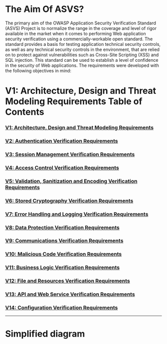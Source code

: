 

# The Aim Of ASVS?
The primary aim of the OWASP Application Security Verification Standard (ASVS) Project is to normalize the range in the coverage and level of rigor available in the market when it comes to performing Web application security verification using a commercially-workable open standard. The standard provides a basis for testing application technical security controls, as well as any technical security controls in the environment, that are relied on to protect against vulnerabilities such as Cross-Site Scripting (XSS) and SQL injection. This standard can be used to establish a level of confidence in the security of Web applications. The requirements were developed with the following objectives in mind:


# V1: Architecture, Design and Threat Modeling Requirements Table of Contents

### [V1: Architecture, Design and Threat Modeling Requirements](Security%20Playbook/1.%20Identify%20teams.md)
### [V2: Authentication Verification Requirements](Security%20Playbook/2.%20Define%20the%20role.md)
### [V3: Session Management Verification Requirements](Security%20Playbook/3.%20Nominate%20Champions.md)
### [V4: Access Control Verification Requirements](Security%20Playbook/4.%20Set%20up%20communication%20channels.md)
### [V5: Validation, Sanitization and Encoding Verification Requirements](Security%20Playbook/5.%20Build%20solid%20knowledge%20base.md)
### [V6: Stored Cryptography Verification Requirements](Security%20Playbook/6.%20Maintain%20interest.md)
### [V7: Error Handling and Logging Verification Requirements](Security%20Playbook/1.%20Identify%20teams.md)
### [V8: Data Protection Verification Requirements](Security%20Playbook/2.%20Define%20the%20role.md)
### [V9: Communications Verification Requirements](Security%20Playbook/3.%20Nominate%20Champions.md)
### [V10: Malicious Code Verification Requirements](Security%20Playbook/4.%20Set%20up%20communication%20channels.md)
### [V11: Business Logic Verification Requirements](Security%20Playbook/5.%20Build%20solid%20knowledge%20base.md)
### [V12: File and Resources Verification Requirements](Security%20Playbook/6.%20Maintain%20interest.md)
### [V13: API and Web Service Verification Requirements](Security%20Playbook/5.%20Build%20solid%20knowledge%20base.md)
### [V14: Configuration Verification Requirements](Security%20Playbook/6.%20Maintain%20interest.md)

---
# Simplified diagram

